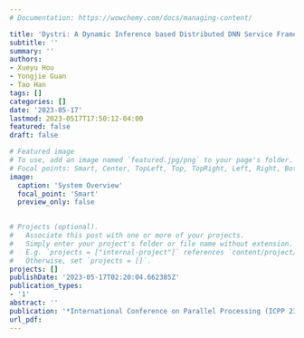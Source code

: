 ```yaml
---
# Documentation: https://wowchemy.com/docs/managing-content/

title: 'Dystri: A Dynamic Inference based Distributed DNN Service Framework on Edge'
subtitle: ''
summary: ''
authors:
- Xueyu Hou
- Yongjie Guan
- Tao Han
tags: []
categories: []
date: '2023-05-17'
lastmod: 2023-0517T17:50:12-04:00
featured: false
draft: false

# Featured image
# To use, add an image named `featured.jpg/png` to your page's folder.
# Focal points: Smart, Center, TopLeft, Top, TopRight, Left, Right, BottomLeft, Bottom, BottomRight.
image:
  caption: 'System Overview'
  focal_point: 'Smart'
  preview_only: false
  

# Projects (optional).
#   Associate this post with one or more of your projects.
#   Simply enter your project's folder or file name without extension.
#   E.g. `projects = ["internal-project"]` references `content/project/deep-learning/index.md`.
#   Otherwise, set `projects = []`.
projects: []
publishDate: '2023-05-17T02:20:04.662385Z'
publication_types:
- '1'
abstract: ''
publication: '*International Conference on Parallel Processing (ICPP 23)*'
url_pdf: 
---
```


